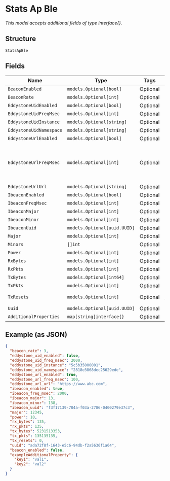 
# Stats Ap Ble

*This model accepts additional fields of type interface{}.*

## Structure

`StatsApBle`

## Fields

| Name | Type | Tags | Description |
|  --- | --- | --- | --- |
| `BeaconEnabled` | `models.Optional[bool]` | Optional | - |
| `BeaconRate` | `models.Optional[int]` | Optional | - |
| `EddystoneUidEnabled` | `models.Optional[bool]` | Optional | - |
| `EddystoneUidFreqMsec` | `models.Optional[int]` | Optional | - |
| `EddystoneUidInstance` | `models.Optional[string]` | Optional | - |
| `EddystoneUidNamespace` | `models.Optional[string]` | Optional | - |
| `EddystoneUrlEnabled` | `models.Optional[bool]` | Optional | - |
| `EddystoneUrlFreqMsec` | `models.Optional[int]` | Optional | Frequency (msec) of data emmit by Eddystone-UID beacon |
| `EddystoneUrlUrl` | `models.Optional[string]` | Optional | - |
| `IbeaconEnabled` | `models.Optional[bool]` | Optional | - |
| `IbeaconFreqMsec` | `models.Optional[int]` | Optional | - |
| `IbeaconMajor` | `models.Optional[int]` | Optional | - |
| `IbeaconMinor` | `models.Optional[int]` | Optional | - |
| `IbeaconUuid` | `models.Optional[uuid.UUID]` | Optional | - |
| `Major` | `models.Optional[int]` | Optional | - |
| `Minors` | `[]int` | Optional | - |
| `Power` | `models.Optional[int]` | Optional | - |
| `RxBytes` | `models.Optional[int]` | Optional | - |
| `RxPkts` | `models.Optional[int]` | Optional | - |
| `TxBytes` | `models.Optional[int64]` | Optional | - |
| `TxPkts` | `models.Optional[int]` | Optional | - |
| `TxResets` | `models.Optional[int]` | Optional | Resets due to tx hung |
| `Uuid` | `models.Optional[uuid.UUID]` | Optional | - |
| `AdditionalProperties` | `map[string]interface{}` | Optional | - |

## Example (as JSON)

```json
{
  "beacon_rate": 3,
  "eddystone_uid_enabled": false,
  "eddystone_uid_freq_msec": 2000,
  "eddystone_uid_instance": "5c5b35000001",
  "eddystone_uid_namespace": "2818e3868dec25629ede",
  "eddystone_url_enabled": true,
  "eddystone_url_freq_msec": 100,
  "eddystone_url_url": "https://www.abc.com",
  "ibeacon_enabled": true,
  "ibeacon_freq_msec": 2000,
  "ibeacon_major": 13,
  "ibeacon_minor": 138,
  "ibeacon_uuid": "f3f17139-704a-f03a-2786-0400279e37c3",
  "major": 12345,
  "power": 10,
  "rx_bytes": 135,
  "rx_pkts": 135,
  "tx_bytes": 5231513353,
  "tx_pkts": 135135135,
  "tx_resets": 0,
  "uuid": "ada72f8f-1643-e5c6-94db-f2a5636f1a64",
  "beacon_enabled": false,
  "exampleAdditionalProperty": {
    "key1": "val1",
    "key2": "val2"
  }
}
```

